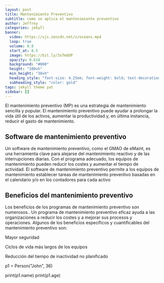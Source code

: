 ```yaml
---
layout: post
title: Mantenimiento Preventivo
subtitle: como se aplica el mantenimiento preventivo
author: Jeffrey
categories: jekyll
banner:
  video: https://vjs.zencdn.net/v/oceans.mp4
  loop: true
  volume: 0.8
  start_at: 8.5
  image: https://bit.ly/3xTmdUP
  opacity: 0.618
  background: "#000"
  height: "100vh"
  min_height: "38vh"
  heading_style: "font-size: 4.25em; font-weight: bold; text-decoration: underline"
  subheading_style: "color: gold"
tags: jekyll theme yat
sidebar: []
---
```


El mantenimiento preventivo (MP) es una estrategia de mantenimiento sencilla y popular. El mantenimiento preventivo puede ayudar a prolongar la vida útil de los activos, aumentar la productividad y, en última instancia, reducir el gasto de mantenimiento.



## Software de mantenimiento preventivo

Un software de mantenimiento preventivo, como el GMAO de eMaint, es una herramienta clave para alejarse del mantenimiento reactivo y de las interrupciones diarias. Con el programa adecuado, los equipos de mantenimiento pueden reducir los costes y aumentar el tiempo de actividad. El software de mantenimiento preventivo permite a los equipos de mantenimiento establecer tareas de mantenimiento preventivo basadas en el calendario y/o en los contadores para cada activo


## Beneficios del mantenimiento preventivo
Los beneficios de los programas de mantenimiento preventivo son numerosos.. Un programa de mantenimiento preventivo eficaz ayuda a las organizaciones a reducir los costes y a mejorar sus procesos y operaciones. Algunos de los beneficios específicos y cuantificables del mantenimiento preventivo son:

Mayor seguridad


Ciclos de vida más largos de los equipos


Reducción del tiempo de inactividad no planificado

[jekyll-docs]: https://jekyllrb.com/docs/home
[jekyll-gh]: https://github.com/jekyll/jekyll
[jekyll-talk]: https://talk.jekyllrb.com/




p1 = Person("John", 36)

print(p1.name)
print(p1.age)
```
